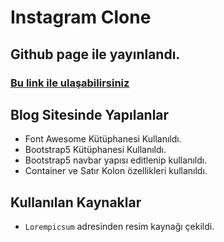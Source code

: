 # Instagram Clone
## Github page ile yayınlandı.
### [Bu link ile ulaşabilirsiniz](https://kubilaydin.github.io/H3-Instagram-Clone/)
## Blog Sitesinde Yapılanlar
* Font Awesome Kütüphanesi Kullanıldı. 
* Bootstrap5 Kütüphanesi Kullanıldı.
* Bootstrap5 navbar yapısı editlenip kullanıldı.
* Container ve Satır Kolon özellikleri kullanıldı.

## Kullanılan Kaynaklar 
* `Lorempicsum` adresinden resim kaynağı çekildi.